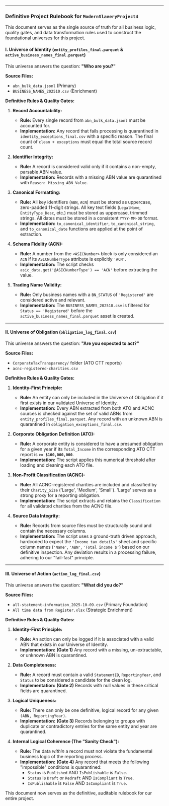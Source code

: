 

---

### **Definitive Project Rulebook for `ModernSlaveryProject4`**

This document serves as the single source of truth for all business logic, quality gates, and data transformation rules used to construct the foundational universes for this project.

#### **I. Universe of Identity (`entity_profiles_final.parquet` & `active_business_names_final.parquet`)**

This universe answers the question: **"Who are you?"**

**Source Files:**
*   `abn_bulk_data.jsonl` (Primary)
*   `BUSINESS_NAMES_202510.csv` (Enrichment)

**Definitive Rules & Quality Gates:**

1.  **Record Accountability:**
    *   **Rule:** Every single record from `abn_bulk_data.jsonl` must be accounted for.
    *   **Implementation:** Any record that fails processing is quarantined in `identity_exceptions_final.csv` with a specific reason. The final count of `clean + exceptions` must equal the total source record count.

2.  **Identifier Integrity:**
    *   **Rule:** A record is considered valid only if it contains a non-empty, parsable ABN value.
    *   **Implementation:** Records with a missing ABN value are quarantined with `Reason: Missing_ABN_Value`.

3.  **Canonical Formatting:**
    *   **Rule:** All key identifiers (`ABN`, `ACN`) must be stored as uppercase, zero-padded 11-digit strings. All key text fields (`LegalName`, `EntityType_Desc`, etc.) must be stored as uppercase, trimmed strings. All dates must be stored in a consistent `YYYY-MM-DD` format.
    *   **Implementation:** `to_canonical_identifier`, `to_canonical_string`, and `to_canonical_date` functions are applied at the point of extraction.

4.  **Schema Fidelity (ACN):**
    *   **Rule:** A number from the `<ASICNumber>` block is only considered an `ACN` if its `ASICNumberType` attribute is explicitly `'ACN'`.
    *   **Implementation:** The script checks `asic_data.get('@ASICNumberType') == 'ACN'` before extracting the value.

5.  **Trading Name Validity:**
    *   **Rule:** Only business names with a `BN_STATUS` of `'Registered'` are considered active and relevant.
    *   **Implementation:** The `BUSINESS_NAMES_202510.csv` is filtered for `Status == 'Registered'` before the `active_business_names_final.parquet` asset is created.

---

#### **II. Universe of Obligation (`obligation_log_final.csv`)**

This universe answers the question: **"Are you expected to act?"**

**Source Files:**
*   `CorporateTaxTransparency/` folder (ATO CTT reports)
*   `acnc-registered-charities.csv`

**Definitive Rules & Quality Gates:**

1.  **Identity-First Principle:**
    *   **Rule:** An entity can only be included in the Universe of Obligation if it first exists in our validated Universe of Identity.
    *   **Implementation:** Every ABN extracted from both ATO and ACNC sources is checked against the set of valid ABNs from `entity_profiles_final.parquet`. Any record with an unknown ABN is quarantined in `obligation_exceptions_final.csv`.

2.  **Corporate Obligation Definition (ATO):**
    *   **Rule:** A corporate entity is considered to have a presumed obligation for a given year if its `Total_Income` in the corresponding ATO CTT report is **`>= $100,000,000`**.
    *   **Implementation:** The script applies this numerical threshold after loading and cleaning each ATO file.

3.  **Non-Profit Classification (ACNC):**
    *   **Rule:** All ACNC-registered charities are included and classified by their `Charity_Size` ('Large', 'Medium', 'Small'). 'Large' serves as a strong proxy for a reporting obligation.
    *   **Implementation:** The script extracts and retains the `Classification` for all validated charities from the ACNC file.

4.  **Source Data Integrity:**
    *   **Rule:** Records from source files must be structurally sound and contain the necessary columns.
    *   **Implementation:** The script uses a ground-truth driven approach, hardcoded to expect the `'Income tax details'` sheet and specific column names (`'Name'`, `'ABN'`, `'Total income $'`) based on our definitive inspection. Any deviation results in a processing failure, adhering to our "fail-fast" principle.

---

#### **III. Universe of Action (`action_log_final.csv`)**

This universe answers the question: **"What did you do?"**

**Source Files:**
*   `all-statement-information_2025-10-09.csv` (Primary Foundation)
*   `All time data from Register.xlsx` (Strategic Enrichment)

**Definitive Rules & Quality Gates:**

1.  **Identity-First Principle:**
    *   **Rule:** An action can only be logged if it is associated with a valid ABN that exists in our Universe of Identity.
    *   **Implementation:** **(Gate 1)** Any record with a missing, un-extractable, or unknown ABN is quarantined.

2.  **Data Completeness:**
    *   **Rule:** A record must contain a valid `StatementID`, `ReportingYear`, and `Status` to be considered a candidate for the clean log.
    *   **Implementation:** **(Gate 2)** Records with null values in these critical fields are quarantined.

3.  **Logical Uniqueness:**
    *   **Rule:** There can only be one definitive, logical record for any given `(ABN, ReportingYear)`.
    *   **Implementation:** **(Gate 3)** Records belonging to groups with duplicate or contradictory entries for the same entity and year are quarantined.

4.  **Internal Logical Coherence (The "Sanity Check"):**
    *   **Rule:** The data *within* a record must not violate the fundamental business logic of the reporting process.
    *   **Implementation:** **(Gate 4)** Any record that meets the following "impossible" conditions is quarantined:
        *   `Status` is `Published` AND `IsPublishable` is `False`.
        *   `Status` is `Draft` or `Redraft` AND `IsCompliant` is `True`.
        *   `IsPublishable` is `False` AND `IsCompliant` is `True`.

This document now serves as the definitive, auditable rulebook for our entire project.
